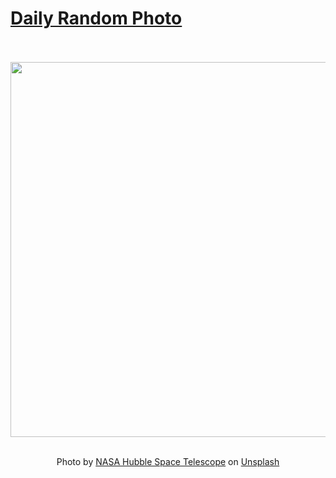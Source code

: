 # [Daily Random Photo](https://www.dailyrandomphoto.com/)

<div align="center">
  <br>
  <br>
  <a href="https://www.dailyrandomphoto.com/p/2024/2024-09-19/"><img src="https://images.unsplash.com/photo-1709141425206-f5cdeab3e718?crop=entropy&cs=tinysrgb&fit=max&fm=jpg&ixid=M3w3NzUwOHwwfDF8cmFuZG9tfHx8fHx8fHx8MTcyNjcwNjI4MXw&ixlib=rb-4.0.3&q=80&w=1080" width="600px"></a>
  <br>
  <br>
  <p class="has-text-grey">Photo by <a href="https://unsplash.com/@hubblespacetelescope?utm_source=Daily%20Random%20Photo&amp;utm_medium=referral" target="_blank" rel="noopener noreferrer">NASA Hubble Space Telescope</a> on <a href="https://unsplash.com/photos/a-very-bright-blue-object-in-the-middle-of-the-night-sky-6UwNDw4Sy2g?utm_source=Daily%20Random%20Photo&amp;utm_medium=referral" target="_blank" rel="noopener noreferrer">Unsplash</a></p>
</div>
